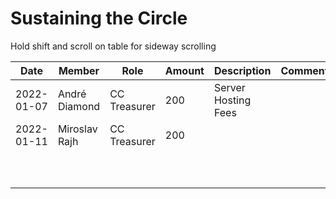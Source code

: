 # Sustaining the Circle

Hold shift and scroll on table for sideway scrolling

| Date       | Member        | Role         | Amount | Description         | Comments |
| ---------- | ------------- | ------------ | ------ | ------------------- | -------- |
| 2022-01-07 | André Diamond | CC Treasurer | 200    | Server Hosting Fees |          |
| 2022-01-11 | Miroslav Rajh | CC Treasurer | 200    |                     |          |
|            |               |              |        |                     |          |
|            |               |              |        |                     |          |
|            |               |              |        |                     |          |
|            |               |              |        |                     |          |
|            |               |              |        |                     |          |
|            |               |              |        |                     |          |
|            |               |              |        |                     |          |
|            |               |              |        |                     |          |
|            |               |              |        |                     |          |
|            |               |              |        |                     |          |
